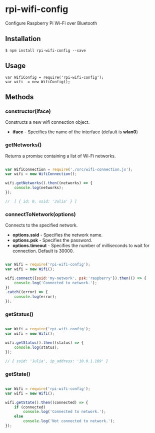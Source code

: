 # rpi-wifi-config
Configure Raspberry Pi Wi-Fi over Bluetooth

## Installation
	$ npm install rpi-wifi-config --save


## Usage

	var WifiConfig = require('rpi-wifi-config');
	var wifi  = new WifiConfig();



## Methods

### constructor(iface)

Constructs a new wifi connection object.

- **iface**  - Specifies the name of the interface (default is **wlan0**)


### getNetworks()

Returns a promise containing a list of Wi-Fi networks.

````javascript

var WifiConnection = require('./src/wifi-connection.js');
var wifi = new WifiConnection();

wifi.getNetworks().then((networks) => {
    console.log(networks);
});

//  [ { id: 0, ssid: 'Julia' } ]

````

### connectToNetwork(options)

Connects to the specified network.

- **options.ssid**     - Specifies the network name.
- **options.psk**      - Specifies the password.
- **options.timeout**  - Specifies the number of milliseconds to wait for connection. Default is 30000.

````javascript

var Wifi = require('rpi-wifi-config');
var wifi = new Wifi();

wifi.connect({ssid:'my-network', psk:'raspberry'}).then(() => {
    console.log('Connected to network.');
})
.catch((error) => {
    console.log(error);
});

````


### getStatus()

````javascript

var Wifi = require('rpi-wifi-config');
var wifi = new Wifi();

wifi.getStatus().then((status) => {
    console.log(status);
});

// { ssid: 'Julia', ip_address: '10.0.1.189' }

````

### getState()

````javascript

var Wifi = require('rpi-wifi-config');
var wifi = new Wifi();

wifi.getState().then((connected) => {
    if (connected)        
        console.log('Connected to network.');
    else
        console.log('Not connected to network.');
});

````
